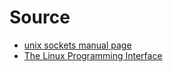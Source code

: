 # Source

- [unix sockets manual page](https://man7.org/linux/man-pages/man7/unix.7.html)
- [The Linux Programming Interface](https://man7.org/tlpi/code/online/dist/sockets/us_abstract_bind.c.html)

